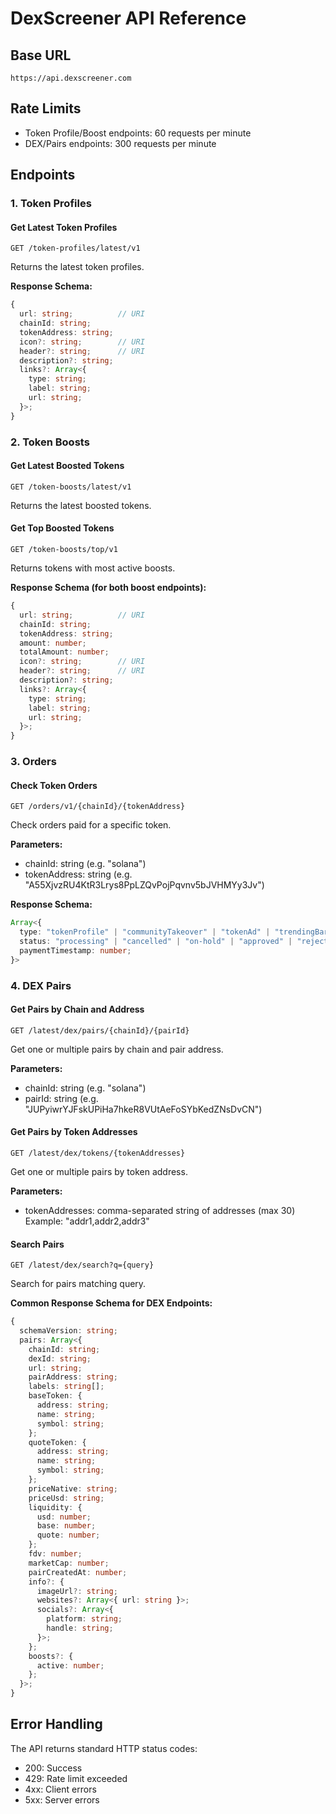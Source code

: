 # DexScreener API Reference

## Base URL
```
https://api.dexscreener.com
```

## Rate Limits
- Token Profile/Boost endpoints: 60 requests per minute
- DEX/Pairs endpoints: 300 requests per minute

## Endpoints

### 1. Token Profiles

#### Get Latest Token Profiles
```
GET /token-profiles/latest/v1
```
Returns the latest token profiles.

**Response Schema:**
```typescript
{
  url: string;          // URI
  chainId: string;
  tokenAddress: string;
  icon?: string;        // URI
  header?: string;      // URI
  description?: string;
  links?: Array<{
    type: string;
    label: string;
    url: string;
  }>;
}
```

### 2. Token Boosts

#### Get Latest Boosted Tokens
```
GET /token-boosts/latest/v1
```
Returns the latest boosted tokens.

#### Get Top Boosted Tokens
```
GET /token-boosts/top/v1
```
Returns tokens with most active boosts.

**Response Schema (for both boost endpoints):**
```typescript
{
  url: string;          // URI
  chainId: string;
  tokenAddress: string;
  amount: number;
  totalAmount: number;
  icon?: string;        // URI
  header?: string;      // URI
  description?: string;
  links?: Array<{
    type: string;
    label: string;
    url: string;
  }>;
}
```

### 3. Orders

#### Check Token Orders
```
GET /orders/v1/{chainId}/{tokenAddress}
```
Check orders paid for a specific token.

**Parameters:**
- chainId: string (e.g. "solana")
- tokenAddress: string (e.g. "A55XjvzRU4KtR3Lrys8PpLZQvPojPqvnv5bJVHMYy3Jv")

**Response Schema:**
```typescript
Array<{
  type: "tokenProfile" | "communityTakeover" | "tokenAd" | "trendingBarAd";
  status: "processing" | "cancelled" | "on-hold" | "approved" | "rejected";
  paymentTimestamp: number;
}>
```

### 4. DEX Pairs

#### Get Pairs by Chain and Address
```
GET /latest/dex/pairs/{chainId}/{pairId}
```
Get one or multiple pairs by chain and pair address.

**Parameters:**
- chainId: string (e.g. "solana")
- pairId: string (e.g. "JUPyiwrYJFskUPiHa7hkeR8VUtAeFoSYbKedZNsDvCN")

#### Get Pairs by Token Addresses
```
GET /latest/dex/tokens/{tokenAddresses}
```
Get one or multiple pairs by token address.

**Parameters:**
- tokenAddresses: comma-separated string of addresses (max 30)
Example: "addr1,addr2,addr3"

#### Search Pairs
```
GET /latest/dex/search?q={query}
```
Search for pairs matching query.

**Common Response Schema for DEX Endpoints:**
```typescript
{
  schemaVersion: string;
  pairs: Array<{
    chainId: string;
    dexId: string;
    url: string;
    pairAddress: string;
    labels: string[];
    baseToken: {
      address: string;
      name: string;
      symbol: string;
    };
    quoteToken: {
      address: string;
      name: string;
      symbol: string;
    };
    priceNative: string;
    priceUsd: string;
    liquidity: {
      usd: number;
      base: number;
      quote: number;
    };
    fdv: number;
    marketCap: number;
    pairCreatedAt: number;
    info?: {
      imageUrl?: string;
      websites?: Array<{ url: string }>;
      socials?: Array<{
        platform: string;
        handle: string;
      }>;
    };
    boosts?: {
      active: number;
    };
  }>;
}
```

## Error Handling
The API returns standard HTTP status codes:
- 200: Success
- 429: Rate limit exceeded
- 4xx: Client errors
- 5xx: Server errors
